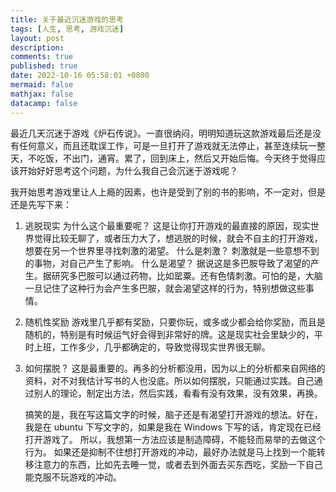 ```yaml
---
title: 关于最近沉迷游戏的思考
tags: [人生, 思考, 游戏沉迷]
layout: post
description:
comments: true
published: true
date: 2022-10-16 05:58:01 +0800
mermaid: false
mathjax: false
datacamp: false
---
```


最近几天沉迷于游戏《炉石传说》。一直很纳闷，明明知道玩这款游戏最后还是没有任何意义，而且还耽误工作，可是一旦打开了游戏就无法停止，甚至连续玩一整天，不吃饭，不出门，通宵。累了，回到床上，然后又开始后悔。今天终于觉得应该开始好好思考这个问题，为什么我自己会沉迷于游戏呢？

我开始思考游戏里让人上瘾的因素，也许是受到了别的书的影响，不一定对，但是还是先写下来：

1. 逃脱现实
   为什么这个最重要呢？
   这是让你打开游戏的最直接的原因，现实世界觉得比较无聊了，或者压力大了，想逃脱的时候，就会不自主的打开游戏，想要在另一个世界里寻找刺激的渴望。
   什么是刺激？
   刺激就是一些意想不到的事物，对自己产生了影响。
   什么是渴望？
   据说这是多巴胺导致了渴望的产生。据研究多巴胺可以通过药物，比如罂粟。还有色情刺激。可怕的是，大脑一旦记住了这种行为会产生多巴胺，就会渴望这样的行为，特别想做这些事情。

2. 随机性奖励
   游戏里几乎都有奖励，只要你玩，或多或少都会给你奖励，而且是随机的，特别是有时候运气好会得到非常好的牌。这是现实社会里缺少的，平时上班，工作多少，几乎都确定的，导致觉得现实世界很无聊。

3. 如何摆脱？
   这是最重要的。再多的分析都没用，因为以上的分析都来自网络的资料，对不对我估计写书的人也没底。所以如何摆脱，只能通过实践。自己通过别人的理论，制定出方法，然后实践，看看有没有效果，没有效果，再换。

   搞笑的是，我在写这篇文字的时候，脑子还是有渴望打开游戏的想法。好在，我是在 ubuntu 下写文字的，如果是我在 Windows 下写的话，肯定现在已经打开游戏了。
   所以，我想第一方法应该是制造障碍，不能轻而易举的去做这个行为。
   如果还是抑制不住想打开游戏的冲动，最好办法就是马上找到一个能转移注意力的东西，比如先去睡一觉，或者去到外面去买东西吃，奖励一下自己能克服不玩游戏的冲动。
